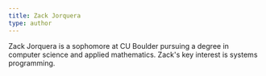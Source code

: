 ```yaml
---
title: Zack Jorquera
type: author
---
```

Zack Jorquera is a sophomore at CU Boulder pursuing a degree in computer science and applied mathematics. Zack's key interest is systems programming.
